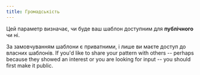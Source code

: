 ```yaml
---
title: Громадськість
---
```


Цей параметр визначає, чи буде ваш шаблон доступним для **публічного** чи ні.

За замовчуванням шаблони є приватними, і лише ви маєте доступ до власних шаблонів. If you'd like to share your pattern with others -- perhaps because they showed an interest or you are looking for input -- you should first make it public.
